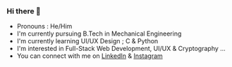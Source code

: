 ### Hi there 👋

<!--
**siddhantgokhale/siddhantgokhale** is a ✨ _special_ ✨ repository because its `README.md` (this file) appears on your GitHub profile.

Here are some ideas to get you started:

- 🔭 I’m currently working on ...
- 🌱 I’m currently learning ...
- 👯 I’m looking to collaborate on ...
- 🤔 I’m looking for help with ...
- 💬 Ask me about ...
- 📫 How to reach me: ...
- 😄 Pronouns: ...
- ⚡ Fun fact: ...
-->
- Pronouns : He/Him
- I'm currently pursuing B.Tech in Mechanical Engineering
- I'm currently learning UI/UX Design ; C & Python
- I'm interested in Full-Stack Web Development, UI/UX & Cryptography ...
- You can connect with me on [LinkedIn](https://www.linkedin.com/in/siddhant-gokhale-9a7668251) & [Instagram](https://www.instagram.com/siddhant_gokhale)
